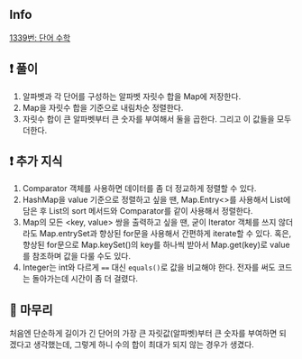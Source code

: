 ## Info

<a href="https://www.acmicpc.net/problem/1339" rel="nofollow">1339번: 단어 수학</a>

## ❗ 풀이
1. 알파벳과 각 단어를 구성하는 알파벳 자릿수 합을 Map에 저장한다.
2. Map을 자릿수 합을 기준으로 내림차순 정렬한다.
3. 자릿수 합이 큰 알파벳부터 큰 숫자를 부여해서 둘을 곱한다. 그리고 이 값들을 모두 더한다.

## ❗ 추가 지식
1. Comparator 객체를 사용하면 데이터를 좀 더 정교하게 정렬할 수 있다.
2. HashMap을 value 기준으로 정렬하고 싶을 땐, Map.Entry<>를 사용해서 List에 담은 후 List의 sort 메서드와 Comparator를 같이 사용해서 정렬한다.
3. Map의 모든 <key, value> 쌍을 출력하고 싶을 땐, 굳이 Iterator 객체를 쓰지 않더라도 Map.entrySet과 향상된 for문을 사용해서 간편하게 iterate할 수 있다. 혹은, 향상된 for문으로 Map.keySet()의 key를 하나씩 받아서 Map.get(key)로 value를 참조하며 값을 다룰 수도 있다.
4. Integer는 int와 다르게 `==` 대신 `equals()`로 값을 비교해야 한다. 전자를 써도 코드는 돌아가는데 시간이 좀 더 걸렸다.

## 🙂 마무리
처음엔 단순하게 길이가 긴 단어의 가장 큰 자릿값(알파벳)부터 큰 숫자를 부여하면 되겠다고 생각했는데, 그렇게 하니 수의 합이 최대가 되지 않는 경우가 생겼다.